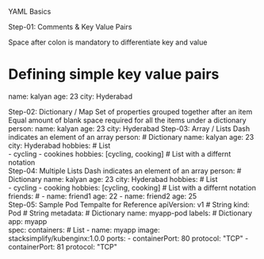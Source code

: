 YAML Basics

Step-01: Comments & Key Value Pairs

Space after colon is mandatory to differentiate key and value

# Defining simple key value pairs
name: kalyan
age: 23
city: Hyderabad

Step-02: Dictionary / Map
Set of properties grouped together after an item
Equal amount of blank space required for all the items under a dictionary
person:
  name: kalyan
  age: 23
  city: Hyderabad
Step-03: Array / Lists
Dash indicates an element of an array
person: # Dictionary
  name: kalyan
  age: 23
  city: Hyderabad
  hobbies: # List  
    - cycling
    - cookines
  hobbies: [cycling, cooking]   # List with a differnt notation  
Step-04: Multiple Lists
Dash indicates an element of an array
person: # Dictionary
  name: kalyan
  age: 23
  city: Hyderabad
  hobbies: # List  
    - cycling
    - cooking
  hobbies: [cycling, cooking]   # List with a differnt notation  
  friends: # 
    - name: friend1
      age: 22
    - name: friend2
      age: 25            
Step-05: Sample Pod Tempalte for Reference
apiVersion: v1 # String
kind: Pod  # String
metadata: # Dictionary
  name: myapp-pod
  labels: # Dictionary 
    app: myapp         
spec:
  containers: # List
    - name: myapp
      image: stacksimplify/kubenginx:1.0.0
      ports:
        - containerPort: 80
          protocol: "TCP"
        - containerPort: 81
          protocol: "TCP"
